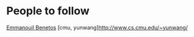 # People to follow
[Emmanouil Benetos](http://www.eecs.qmul.ac.uk/~emmanouilb/publications.html)
[cmu, yunwang]http://www.cs.cmu.edu/~yunwang/

